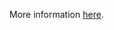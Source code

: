 More information [here](https://docs.prismacloud.io/en/enterprise-edition/policy-reference/aws-policies/aws-networking-policies/bc-aws-networking-66).
